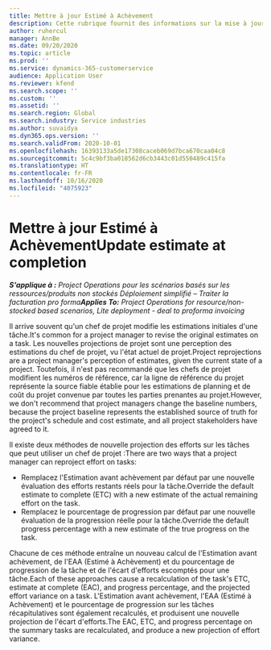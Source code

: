 ```yaml
---
title: Mettre à jour Estimé à Achèvement
description: Cette rubrique fournit des informations sur la mise à jour de la projection d'effort sur un projet.
author: ruhercul
manager: AnnBe
ms.date: 09/20/2020
ms.topic: article
ms.prod: ''
ms.service: dynamics-365-customerservice
audience: Application User
ms.reviewer: kfend
ms.search.scope: ''
ms.custom: ''
ms.assetid: ''
ms.search.region: Global
ms.search.industry: Service industries
ms.author: suvaidya
ms.dyn365.ops.version: ''
ms.search.validFrom: 2020-10-01
ms.openlocfilehash: 16393133a5de17308caceb069d7bca670caa04c8
ms.sourcegitcommit: 5c4c9bf3ba018562d6cb3443c01d550489c415fa
ms.translationtype: HT
ms.contentlocale: fr-FR
ms.lasthandoff: 10/16/2020
ms.locfileid: "4075923"
---
```

# <a name="update-estimate-at-completion"></a><span data-ttu-id="3b65a-103">Mettre à jour Estimé à Achèvement</span><span class="sxs-lookup"><span data-stu-id="3b65a-103">Update estimate at completion</span></span>

<span data-ttu-id="3b65a-104">_**S'applique à :** Project Operations pour les scénarios basés sur les ressources/produits non stockés Déploiement simplifié – Traiter la facturation pro forma_</span><span class="sxs-lookup"><span data-stu-id="3b65a-104">_**Applies To:** Project Operations for resource/non-stocked based scenarios, Lite deployment - deal to proforma invoicing_</span></span>

<span data-ttu-id="3b65a-105">Il arrive souvent qu'un chef de projet modifie les estimations initiales d'une tâche.</span><span class="sxs-lookup"><span data-stu-id="3b65a-105">It's common for a project manager to revise the original estimates on a task.</span></span> <span data-ttu-id="3b65a-106">Les nouvelles projections de projet sont une perception des estimations du chef de projet, vu l'état actuel de projet.</span><span class="sxs-lookup"><span data-stu-id="3b65a-106">Project reprojections are a project manager's perception of estimates, given the current state of a project.</span></span> <span data-ttu-id="3b65a-107">Toutefois, il n'est pas recommandé que les chefs de projet modifient les numéros de référence, car la ligne de référence du projet représente la source fiable établie pour les estimations de planning et de coût du projet convenue par toutes les parties prenantes au projet.</span><span class="sxs-lookup"><span data-stu-id="3b65a-107">However, we don't recommend that project managers change the baseline numbers, because the project baseline represents the established source of truth for the project's schedule and cost estimate, and all project stakeholders have agreed to it.</span></span>

<span data-ttu-id="3b65a-108">Il existe deux méthodes de nouvelle projection des efforts sur les tâches que peut utiliser un chef de projet :</span><span class="sxs-lookup"><span data-stu-id="3b65a-108">There are two ways that a project manager can reproject effort on tasks:</span></span>

- <span data-ttu-id="3b65a-109">Remplacez l'Estimation avant achèvement par défaut par une nouvelle évaluation des efforts restants réels pour la tâche.</span><span class="sxs-lookup"><span data-stu-id="3b65a-109">Override the default estimate to complete (ETC) with a new estimate of the actual remaining effort on the task.</span></span> 
- <span data-ttu-id="3b65a-110">Remplacez le pourcentage de progression par défaut par une nouvelle évaluation de la progression réelle pour la tâche.</span><span class="sxs-lookup"><span data-stu-id="3b65a-110">Override the default progress percentage with a new estimate of the true progress on the task.</span></span>

<span data-ttu-id="3b65a-111">Chacune de ces méthode entraîne un nouveau calcul de l'Estimation avant achèvement, de l'EAA (Estimé à Achèvement) et du pourcentage de progression de la tâche et de l'écart d'efforts escomptés pour une tâche.</span><span class="sxs-lookup"><span data-stu-id="3b65a-111">Each of these approaches cause a recalculation of the task's ETC, estimate at complete (EAC), and progress percentage, and the projected effort variance on a task.</span></span> <span data-ttu-id="3b65a-112">L'Estimation avant achèvement, l'EAA (Estimé à Achèvement) et le pourcentage de progression sur les tâches récapitulatives sont également recalculés, et produisent une nouvelle projection de l'écart d'efforts.</span><span class="sxs-lookup"><span data-stu-id="3b65a-112">The EAC, ETC, and progress percentage on the summary tasks are recalculated, and produce a new projection of effort variance.</span></span>
